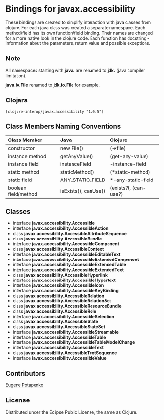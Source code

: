 # Bindings for javax.accessibility

These bindings are created to simplify interaction with java classes from clojure.
For each java class was created a separate namespace.
Each method/field has its own function/field binding.
Their names are changed for a more native look in the clojure code. Each function has docstring - information about the parameters, return value and possible exceptions.

## Note

All namespaces starting with **java.** are renamed to **jdk.** (java compiler limitation). 

**java.io.File** renamed to **jdk.io.File** for example. 




## Clojars

```
[clojure-interop/javax.accessibility "1.0.5"]
```

## Class Members Naming Conventions

| Class Member | Java | Clojure |
|:--|:--|:--|
| constructor | new File() | (->file) |
| instance method | getAnyValue() | (get-any-value) |
| instance field | instanceField | -instance-field |
| static method | staticMethod() | (*static-method) |
| static field | ANY_STATIC_FIELD | *-any-static-field |
| boolean field/method | isExists(), canUse() | (exists?), (can-use?) |

## Classes

- interface **javax.accessibility.Accessible**
- interface **javax.accessibility.AccessibleAction**
- class **javax.accessibility.AccessibleAttributeSequence**
- class **javax.accessibility.AccessibleBundle**
- interface **javax.accessibility.AccessibleComponent**
- class **javax.accessibility.AccessibleContext**
- interface **javax.accessibility.AccessibleEditableText**
- interface **javax.accessibility.AccessibleExtendedComponent**
- interface **javax.accessibility.AccessibleExtendedTable**
- interface **javax.accessibility.AccessibleExtendedText**
- class **javax.accessibility.AccessibleHyperlink**
- interface **javax.accessibility.AccessibleHypertext**
- interface **javax.accessibility.AccessibleIcon**
- interface **javax.accessibility.AccessibleKeyBinding**
- class **javax.accessibility.AccessibleRelation**
- class **javax.accessibility.AccessibleRelationSet**
- class **javax.accessibility.AccessibleResourceBundle**
- class **javax.accessibility.AccessibleRole**
- interface **javax.accessibility.AccessibleSelection**
- class **javax.accessibility.AccessibleState**
- class **javax.accessibility.AccessibleStateSet**
- interface **javax.accessibility.AccessibleStreamable**
- interface **javax.accessibility.AccessibleTable**
- interface **javax.accessibility.AccessibleTableModelChange**
- interface **javax.accessibility.AccessibleText**
- class **javax.accessibility.AccessibleTextSequence**
- interface **javax.accessibility.AccessibleValue**

## Contributors

[Eugene Potapenko](https://github.com/potapenko/)

## License

Distributed under the Eclipse Public License, the same as Clojure.
